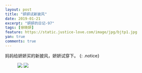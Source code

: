```yaml
---
layout: post
title: "妍妍试新披风"
date: 2019-01-21
excerpt: "妍妍的日记-97"
tags: [徐晓妍]
feature: https://static.justice-love.com/image/jpg/bjtp1.jpg
yan: true
comments: true
---
```

妈妈给妍妍买的新披风，妍妍试穿下。
{: .notice}
<figure>
    <img src="{{ site.staticUrl }}/yanyan/image/hongsepifeng1.jpg?imageslim&imageMogr2/auto-orient" />
    <img src="{{ site.staticUrl }}/yanyan/image/hongsepifeng2.jpg?imageslim&imageMogr2/auto-orient" />
</figure>
